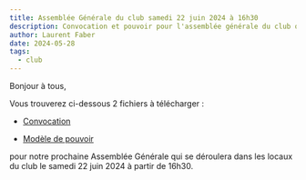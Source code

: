 ```yaml
---
title: Assemblée Générale du club samedi 22 juin 2024 à 16h30
description: Convocation et pouvoir pour l'assemblée générale du club qui se déroulera dans les locaux du club le samedi 22 juin 2024 à 16h30.
author: Laurent Faber
date: 2024-05-28
tags:
  - club
---
```


Bonjour à tous,

Vous trouverez ci-dessous 2 fichiers à télécharger :

+ [Convocation](./../AG/Convocation_AG_2024.docx)

+ [Modèle de pouvoir](./../AG/Modele_Pouvoir_2024.docx)

pour notre prochaine Assemblée Générale qui se déroulera dans les locaux du club le samedi 22 juin 2024 à partir de 16h30.